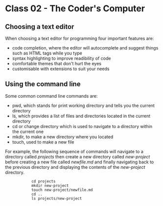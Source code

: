 # Class 02 - The Coder's Computer

## Choosing a text editor

When choosing a text editor for programming four important features are:

- code completion, where the editor will autocomplete and suggest things such as HTML tags while you type
- syntax highlighting to improve readibility of code
- comfortable themes that don't hurt the eyes
- customisable with extensions to suit your needs

## Using the command line

Some common command line commands are:

- pwd, which stands for print working directory and tells you the current directory
- ls, which provides a list of files and directories located in the current directory
- cd or change directory which is used to navigate to a directory within the current one
- mkdir, to make a new directory where you located
- touch, used to make a new file

For example, the following sequence of commands will navigate to a directory called _projects_ then create a new directory called _new-project_ before creating a new file called _newfile.md_ and finally navigating back to the previous directory and displaying the contents of the _new-project_ directory.

                cd projects
                mkdir new-project
                touch new-project/newfile.md
                cd ..
                ls projects/new-project
